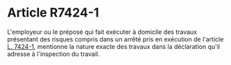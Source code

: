 # Article R7424-1

  
L'employeur ou le préposé qui fait exécuter à domicile des travaux présentant des risques compris dans un arrêté pris en exécution de l'article [L. 7424-1][1], mentionne la nature exacte des travaux dans la déclaration qu'il adresse à l'inspection du travail.

 [1]: /affichCodeArticle.do?cidTexte=LEGITEXT000006072050&idArticle=LEGIARTI000006904782&dateTexte=&categorieLien=cid